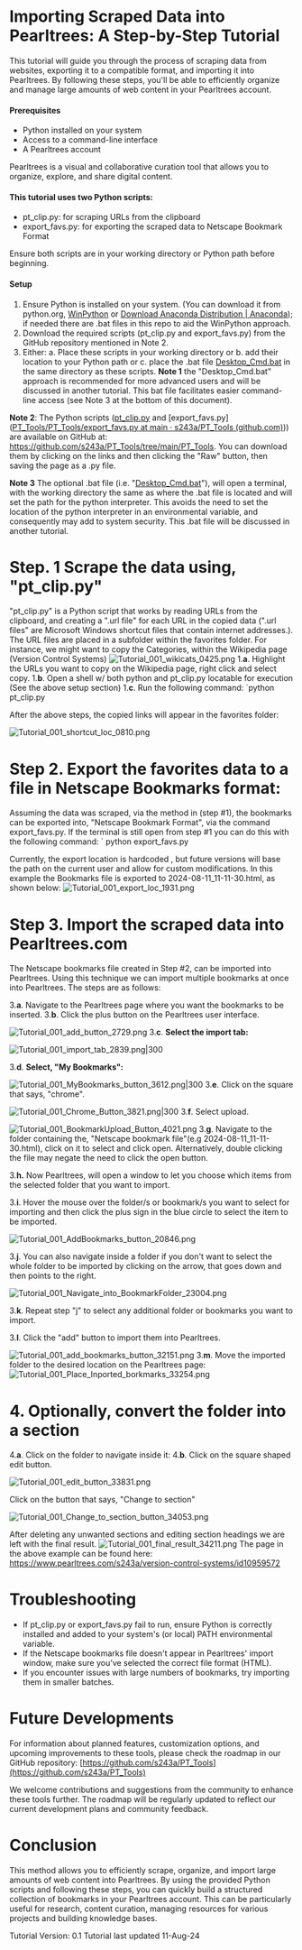 # Importing Scraped Data into Pearltrees: A Step-by-Step Tutorial

This tutorial will guide you through the process of scraping data from websites, exporting it to a compatible format, and importing it into Pearltrees. By following these steps, you'll be able to efficiently organize and manage large amounts of web content in your Pearltrees account.

#### Prerequisites
- Python installed on your system
- Access to a command-line interface
- A Pearltrees account

Pearltrees is a visual and collaborative curation tool that allows you to organize, explore, and share digital content.

#### This tutorial uses two Python scripts:
- pt_clip.py: for scraping URLs from the clipboard
- export_favs.py: for exporting the scraped data to Netscape Bookmark Format

Ensure both scripts are in your working directory or Python path before beginning.

#### Setup
1. Ensure Python is installed on your system. (You can download it from python.org, [WinPython](https://winpython.github.io/) or [Download Anaconda Distribution | Anaconda](https://www.anaconda.com/download/));  if needed there are .bat files in this repo to aid the WinPython approach.
2. Download the required scripts (pt_clip.py and export_favs.py) from the GitHub repository mentioned in Note 2.
3. Either:
	a. Place these scripts in your working directory or 
	b. add their location to your Python path or 
	c. place the .bat file [Desktop_Cmd.bat](https://github.com/s243a/PT_Tools/blob/main/PT_Tools/Desktop_Cmd.bat) in the same directory as these scripts.
**Note 1** the "Desktop_Cmd.bat" approach is recommended for more advanced users and will be discussed in another tutorial. This bat file facilitates easier command-line access (see Note 3 at the bottom of this document).

**Note 2**: The Python scripts ([pt_clip.py](https://github.com/s243a/PT_Tools/blob/main/PT_Tools/pt_clip.py) and [export_favs.py]([PT_Tools/PT_Tools/export_favs.py at main · s243a/PT_Tools (github.com)](https://github.com/s243a/PT_Tools/blob/main/PT_Tools/export_favs.py))) are available on GitHub at: https://github.com/s243a/PT_Tools/tree/main/PT_Tools. You can download them by clicking on the links and then clicking the "Raw" button, then saving the page as a .py file. 

**Note 3** The optional .bat file (i.e. "[Desktop_Cmd.bat](https://github.com/s243a/PT_Tools/blob/main/PT_Tools/Desktop_Cmd.bat)"), will open a terminal, with the working directory the same as where the .bat file is located and will set the path for the python interpreter. This avoids the need to set the location of the python interpreter in an environmental variable, and consequently may add to system security. This .bat file will be discussed in another tutorial. 


# Step. 1 Scrape the data using, "pt_clip.py"

"pt_clip.py" is a Python script that works by reading URLs from the clipboard, and creating a ".url file" for each URL in the copied data (".url files" are Microsoft Windows shortcut files that contain internet addresses.). The URL files are placed in a subfolder within the favorites folder. For instance, we might want to copy the Categories, within the Wikipedia page (Version Control Systems)
![Tutorial_001_wikicats_0425.png](./Tutorial_001_wikicats_0425.png)
1.**a**. Highlight the URLs you want to copy on the Wikipedia page, right click and select copy.
1.**b**. Open a shell w/ both python and pt_clip.py locatable for execution (See the above setup section)
1.**c**. Run the following command:
`python pt_clip.py

After the above steps, the copied links will appear in the favorites folder:

![Tutorial_001_shortcut_loc_0810.png](./Tutorial_001_shortcut_loc_0810.png)

# Step 2. Export the favorites data to a file in Netscape Bookmarks format:

Assuming the data was scraped, via the method in (step #1), the bookmarks can be exported into, "Netscape Bookmark Format", via the command export_favs.py. If the terminal is still open from step #1 you can do this with the following command:
` python export_favs.py

Currently, the export location is hardcoded , but future versions will base the path on the current user and allow for custom modifications. In this example the Bookmarks file is exported to 2024-08-11_11-11-30.html, as shown below:
![Tutorial_001_export_loc_1931.png](./Tutorial_001_export_loc_1931.png)


# Step 3. Import the scraped data into Pearltrees.com


The Netscape bookmarks file created in Step #2, can be imported into Pearltrees. Using this technique we can import multiple bookmarks at once into Pearltrees. The steps are as follows:

3.**a**. Navigate to the Pearltrees page where you want the bookmarks to be inserted.
3.**b**. Click the plus button on the Pearltrees user interface.

![Tutorial_001_add_button_2729.png](./Tutorial_001_add_button_2729.png)
3.**c**. **Select the import tab:**

![Tutorial_001_import_tab_2839.png|300](./Tutorial_001_import_tab_2839.png)

3.**d**. **Select, "My Bookmarks":**

![Tutorial_001_MyBookmarks_button_3612.png|300](./Tutorial_001_MyBookmarks_button_3612.png)
3.**e**. Click on the square that says, "chrome".

![Tutorial_001_Chrome_Button_3821.png|300](./Tutorial_001_Chrome_Button_3821.png)
3.**f**. Select upload.

![Tutorial_001_BookmarkUpload_Button_4021.png](./Tutorial_001_BookmarkUpload_Button_4021.png)
3.**g**. Navigate to the folder containing the, "Netscape bookmark file"(e.g 2024-08-11_11-11-30.html), click on it to select and click open. Alternatively, double clicking the file may negate the need to click the open button. 

3.**h.** Now Pearltrees, will open a window to let you choose which items from the selected folder that you want to import. 

3.**i**. Hover the mouse over the folder/s or bookmark/s you want to select for importing and then click the plus sign in the blue circle to select the item to be imported. 

![Tutorial_001_AddBookmarks_button_20846.png](./Tutorial_001_AddBookmarks_button_20846.png)

3.**j**. You can also navigate inside a folder if you don't want to select the whole folder to be imported by clicking on the arrow, that goes down and then points to the right.

![Tutorial_001_Navigate_into_BookmarkFolder_23004.png](./Tutorial_001_Navigate_into_BookmarkFolder_23004.png)

3.**k**. Repeat step "j" to select any additional folder or bookmarks you want to import.

3.**l**. Click the "add" button to import them into Pearltrees. 

![Tutorial_001_add_bookmarks_button_32151.png](./Tutorial_001_add_bookmarks_button_32151.png)
3.**m**. Move the imported folder to the desired location on the Pearltrees page:
![Tutorial_001_Place_Inported_borkmarks_33254.png](./Tutorial_001_Place_Inported_borkmarks_33254.png)
# 4. Optionally, convert the folder into a section

4.**a**. Click on the folder to navigate inside it:
4.**b**. Click on the square shaped edit button.

![Tutorial_001_edit_button_33831.png](./Tutorial_001_edit_button_33831.png)

Click on the button that says, "Change to section"

![Tutorial_001_Change_to_section_button_34053.png](./Tutorial_001_Change_to_section_button_34053.png)

After deleting any unwanted sections and editing section headings we are left with the final result. 
![Tutorial_001_final_result_34211.png](Tutorial_001_final_result_34211.png)
The page in the above example can be found here:
https://www.pearltrees.com/s243a/version-control-systems/id10959572 

# Troubleshooting

- If pt_clip.py or export_favs.py fail to run, ensure Python is correctly installed and added to your system's (or local) PATH environmental variable.
- If the Netscape bookmarks file doesn't appear in Pearltrees' import window, make sure you've selected the correct file format (HTML).
- If you encounter issues with large numbers of bookmarks, try importing them in smaller batches.

# Future Developments

For information about planned features, customization options, and upcoming improvements to these tools, please check the roadmap in our GitHub repository:
[https://github.com/s243a/PT_Tools](https://github.com/s243a/PT_Tools)

We welcome contributions and suggestions from the community to enhance these tools further. The roadmap will be regularly updated to reflect our current development plans and community feedback.

# Conclusion  
  
This method allows you to efficiently scrape, organize, and import large amounts of web content into Pearltrees. By using the provided Python scripts and following these steps, you can quickly build a structured collection of bookmarks in your Pearltrees account. This can be particularly useful for research, content curation, managing resources for various projects and building knowledge bases.

Tutorial Version: 0.1
Tutorial last updated 11-Aug-24